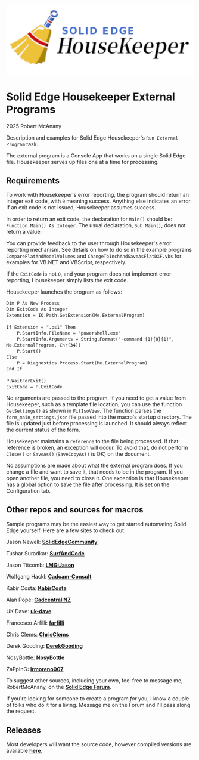 ![Logo](logo.png)

# Solid Edge Housekeeper External Programs
2025 Robert McAnany

Description and examples for Solid Edge Housekeeper's `Run External Program` task.

The external program is a Console App that works on a single Solid Edge file.  Housekeeper serves up files one at a time for processing.  

## Requirements

To work with Housekeeper's error reporting, the program should return an integer exit code, with `0` meaning success.  Anything else indicates an error.  If an exit code is not issued, Housekeeper assumes success.

In order to return an exit code, the declaration for `Main()` should be: `Function Main() As Integer`. The usual declaration, `Sub Main()`, does not return a value.

You can provide feedback to the user through Housekeeper's error reporting mechanism.  See details on how to do so in the example programs `CompareFlatAndModelVolumes` and `ChangeToInchAndSaveAsFlatDXF.vbs` for examples for VB.NET and VBScript, respectively.  

If the `ExitCode` is not `0`, and your program does not implement error reporting, Housekeeper simply lists the exit code.

Housekeeper launches the program as follows:

    Dim P As New Process
    Dim ExitCode As Integer
    Extension = IO.Path.GetExtension(Me.ExternalProgram)

    If Extension = ".ps1" Then
        P.StartInfo.FileName = "powershell.exe"
        P.StartInfo.Arguments = String.Format("-command {1}{0}{1}", Me.ExternalProgram, Chr(34))
        P.Start()
    Else
        P = Diagnostics.Process.Start(Me.ExternalProgram)
    End If

    P.WaitForExit()
    ExitCode = P.ExitCode


No arguments are passed to the program. If you need to get a value from Housekeeper, such as a template file location, you can use the function `GetSettings()` as shown in `FitIsoView`. The function parses the `form_main_settings.json` file passed into the macro's startup directory. The file is updated just before processing is launched. It should always reflect the current status of the form.

Housekeeper maintains a `reference` to the file being processed. If that reference is broken, an exception will occur. To avoid that, do not perform `Close()` or `SaveAs()` (`SaveCopyAs()` is OK) on the document.

No assumptions are made about what the external program does. If you change a file and want to save it, that needs to be in the program.  If you open another file, you need to close it. One exception is that Housekeeper has a global option to save the file after processing.  It is set on the Configuration tab.

## Other repos and sources for macros

Sample programs may be the easiest way to get started automating Solid Edge yourself. Here are a few sites to check out:

Jason Newell: [**SolidEdgeCommunity**](https://github.com/SolidEdgeCommunity)

Tushar Suradkar: [**SurfAndCode**](http://www.surfandcode.in/2014/01/index-of-all-tutorials-on-this-solid.html)

Jason Titcomb: [**LMGiJason**](https://github.com/LMGiJason)

Wolfgang Hackl: [**Cadcam-Consult**](http://cadcam-consult.com/Page_00/index.html)

Kabir Costa: [**KabirCosta**](https://github.com/kabircosta)

Alan Pope: [**Cadcentral NZ**](https://www.cadcentral.co.nz/macros)

UK Dave: [**uk-dave**](https://github.com/uk-dave/SolidEdge)

Francesco Arfilli: [**farfilli**](https://github.com/farfilli)

Chris Clems: [**ChrisClems**](https://github.com/ChrisClems)

Derek Gooding: [**DerekGooding**](https://github.com/DerekGooding)

NosyBottle: [**NosyBottle**](https://github.com/Nosybottle)

ZaPpInG: [**lrmoreno007**](https://github.com/lrmoreno007)


To suggest other sources, including your own, feel free to message me, RobertMcAnany, on the [**Solid Edge Forum**](https://community.sw.siemens.com/s/topic/0TO4O000000MihiWAC/solid-edge).

If you're looking for someone to create a program *for* you, I know a couple of folks who do it for a living.  Message me on the Forum and I'll pass along the request.


## Releases

Most developers will want the source code, however compiled versions are available [**here**](https://github.com/rmcanany/HousekeeperExternalPrograms/releases/).



